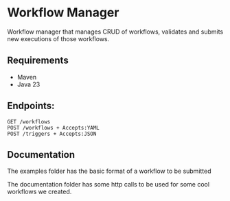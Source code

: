 # Workflow Manager
Workflow manager that manages CRUD of workflows, validates and submits new executions of those workflows.

## Requirements
- Maven
- Java 23

## Endpoints:
```http
GET /workflows 
POST /workflows + Accepts:YAML
POST /triggers + Accepts:JSON
```

## Documentation
The examples folder has the basic format of a workflow to be submitted

The documentation folder has some http calls to be used for some cool workflows we created.